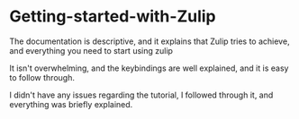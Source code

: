 # Getting-started-with-Zulip

The documentation is descriptive,
and it explains that Zulip tries to achieve,
and everything you need to start using zulip

It isn't overwhelming, and the keybindings are well explained,
and it is easy to follow through.

I didn't have any issues regarding the tutorial,
I followed through it, and everything was briefly explained.
